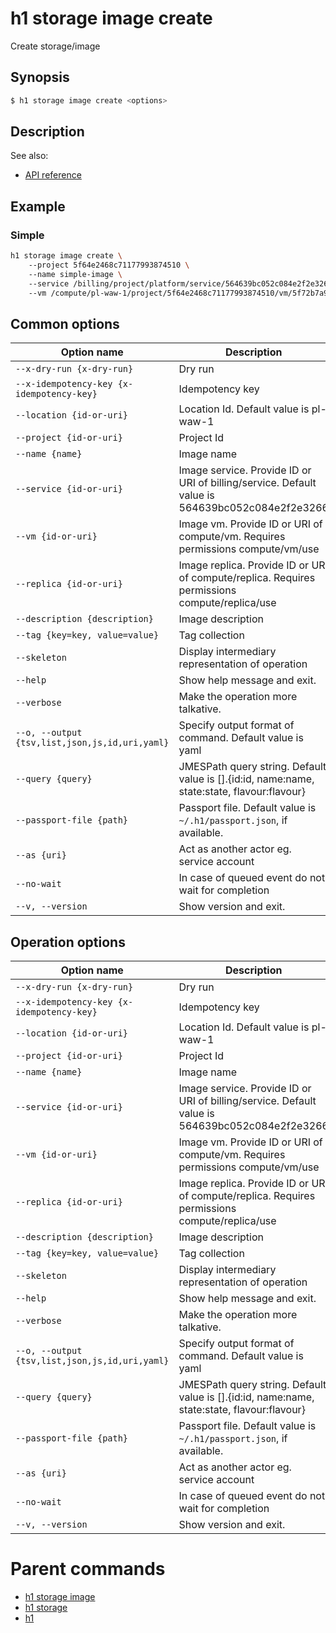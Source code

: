 
# h1 storage image create

Create storage/image

## Synopsis

```bash
$ h1 storage image create <options>
```

## Description

See also:

* [API reference](https://api.hyperone.com/v2/docs#operation/storage_project_image_create)

## Example


### Simple

```bash
h1 storage image create \ 
	--project 5f64e2468c71177993874510 \ 
	--name simple-image \ 
	--service /billing/project/platform/service/564639bc052c084e2f2e3266 \ 
	--vm /compute/pl-waw-1/project/5f64e2468c71177993874510/vm/5f72b7a9494c5cfdec9b8198
```

## Common options

| Option name                                        | Description                                                                                    |
| -------------------------------------------------- | ---------------------------------------------------------------------------------------------- |
| ```--x-dry-run {x-dry-run}```                      | Dry run                                                                                        |
| ```--x-idempotency-key {x-idempotency-key}```      | Idempotency key                                                                                |
| ```--location {id-or-uri}```                       | Location Id. Default value is pl-waw-1                                                         |
| ```--project {id-or-uri}```                        | Project Id                                                                                     |
| ```--name {name}```                                | Image name                                                                                     |
| ```--service {id-or-uri}```                        | Image service. Provide ID or URI of billing/service. Default value is 564639bc052c084e2f2e3266 |
| ```--vm {id-or-uri}```                             | Image vm. Provide ID or URI of compute/vm. Requires permissions compute/vm/use                 |
| ```--replica {id-or-uri}```                        | Image replica. Provide ID or URI of compute/replica. Requires permissions compute/replica/use  |
| ```--description {description}```                  | Image description                                                                              |
| ```--tag {key=key, value=value}```                 | Tag collection                                                                                 |
| ```--skeleton```                                   | Display intermediary representation of operation                                               |
| ```--help```                                       | Show help message and exit.                                                                    |
| ```--verbose```                                    | Make the operation more talkative.                                                             |
| ```--o, --output {tsv,list,json,js,id,uri,yaml}``` | Specify output format of command. Default value is yaml                                        |
| ```--query {query}```                              | JMESPath query string. Default value is [].\{id:id, name:name, state:state, flavour:flavour\}  |
| ```--passport-file {path}```                       | Passport file. Default value is ```~/.h1/passport.json```, if available.                       |
| ```--as {uri}```                                   | Act as another actor eg. service account                                                       |
| ```--no-wait```                                    | In case of queued event do not wait for completion                                             |
| ```--v, --version```                               | Show version and exit.                                                                         |

## Operation options

| Option name                                        | Description                                                                                    |
| -------------------------------------------------- | ---------------------------------------------------------------------------------------------- |
| ```--x-dry-run {x-dry-run}```                      | Dry run                                                                                        |
| ```--x-idempotency-key {x-idempotency-key}```      | Idempotency key                                                                                |
| ```--location {id-or-uri}```                       | Location Id. Default value is pl-waw-1                                                         |
| ```--project {id-or-uri}```                        | Project Id                                                                                     |
| ```--name {name}```                                | Image name                                                                                     |
| ```--service {id-or-uri}```                        | Image service. Provide ID or URI of billing/service. Default value is 564639bc052c084e2f2e3266 |
| ```--vm {id-or-uri}```                             | Image vm. Provide ID or URI of compute/vm. Requires permissions compute/vm/use                 |
| ```--replica {id-or-uri}```                        | Image replica. Provide ID or URI of compute/replica. Requires permissions compute/replica/use  |
| ```--description {description}```                  | Image description                                                                              |
| ```--tag {key=key, value=value}```                 | Tag collection                                                                                 |
| ```--skeleton```                                   | Display intermediary representation of operation                                               |
| ```--help```                                       | Show help message and exit.                                                                    |
| ```--verbose```                                    | Make the operation more talkative.                                                             |
| ```--o, --output {tsv,list,json,js,id,uri,yaml}``` | Specify output format of command. Default value is yaml                                        |
| ```--query {query}```                              | JMESPath query string. Default value is [].\{id:id, name:name, state:state, flavour:flavour\}  |
| ```--passport-file {path}```                       | Passport file. Default value is ```~/.h1/passport.json```, if available.                       |
| ```--as {uri}```                                   | Act as another actor eg. service account                                                       |
| ```--no-wait```                                    | In case of queued event do not wait for completion                                             |
| ```--v, --version```                               | Show version and exit.                                                                         |

# Parent commands

* [h1 storage image](./../README.md)
* [h1 storage](./../../README.md)
* [h1](./../../../README.md)

